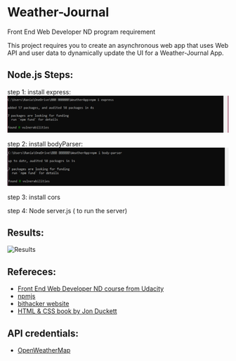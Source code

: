 # Weather-Journal
Front End Web Developer ND program requirement

This project requires you to create an asynchronous web app that uses Web API and user data to dynamically update the UI for a Weather-Journal App.

## Node.js Steps: 
step 1: install express:
![ install express](steps/express.png)

step 2: install bodyParser:
![ install bodyParser](steps/bodyparser.png)

step 3: install cors

step 4: Node server.js ( to run the server)
 
## Results:
![ Results](steps/results.png)

## Refereces: 
- [Front End Web Developer ND course from Udacity]( https://www.udacity.com/course/front-end-web-developer-nanodegree--nd001)
- [npmjs](https://www.npmjs.com/package/cors)
- [bithacker website]([https://www.npmjs.com/package/cors](https://bithacker.dev/fetch-weather-openweathermap-api-javascript))
- [HTML & CSS book by Jon Duckett]([https://www.npmjs.com/package/cors](https://www.htmlandcssbook.com/code-samples/))
 
## API credentials:
- [OpenWeatherMap](https://www.OpenWeatherMap.com)



